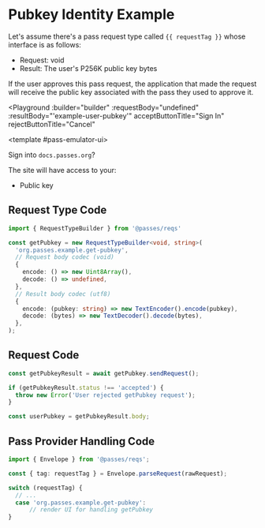 # Pubkey Identity Example

Let's assume there's a pass request type called `{{ requestTag }}` whose interface is as follows:
- Request: void
- Result: The user's P256K public key bytes

If the user approves this pass request, the application that made the request will receive the public key associated with the pass they used to approve it.

<script setup lang="ts">
import Button from './.playground/Button.vue'
import Playground from './.playground/Playground.vue'
import { RequestTypeBuilder } from '../../packages/reqs/src/main'

const requestTag = 'org.passes.example.get-pubkey';

const builder = new RequestTypeBuilder<void, string>(
  requestTag,
  // Request body codec (void)
  {
    encode: () => new Uint8Array(),
    decode: () => undefined,
  },
  // Result body codec (utf8)
  {
    encode: (pubkey: string) => new TextEncoder().encode(pubkey),
    decode: (bytes) => new TextDecoder().decode(bytes),
  },
);
</script>

<Playground
  :builder="builder"
  :requestBody="undefined"
  :resultBody="'example-user-pubkey'"
  acceptButtonTitle="Sign In"
  rejectButtonTitle="Cancel"
>
  <template #pass-emulator-ui>
    <div :class="$style.content">
      <div>Sign into <code>docs.passes.org</code>?</div>
      <p>The site will have access to your:</p>
      <ul>
        <li>Public key</li>
      </ul>
    </div>
  </template>
</Playground>


<style module>
.content {
  flex: 1;
  padding: 0.5rem;
}
</style>

## Request Type Code

```typescript
import { RequestTypeBuilder } from '@passes/reqs'

const getPubkey = new RequestTypeBuilder<void, string>(
  'org.passes.example.get-pubkey',
  // Request body codec (void)
  {
    encode: () => new Uint8Array(),
    decode: () => undefined,
  },
  // Result body codec (utf8)
  {
    encode: (pubkey: string) => new TextEncoder().encode(pubkey),
    decode: (bytes) => new TextDecoder().decode(bytes),
  },
);
```

## Request Code

```typescript
const getPubkeyResult = await getPubkey.sendRequest();

if (getPubkeyResult.status !== 'accepted') {
  throw new Error('User rejected getPubkey request');
}

const userPubkey = getPubkeyResult.body;
```

## Pass Provider Handling Code
```typescript
import { Envelope } from '@passes/reqs';

const { tag: requestTag } = Envelope.parseRequest(rawRequest);

switch (requestTag) {
  // ...
  case 'org.passes.example.get-pubkey':
	  // render UI for handling getPubkey
}
```